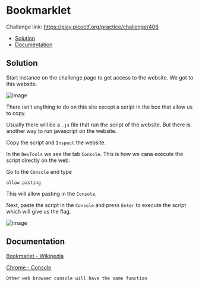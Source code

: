 # Bookmarklet
Challenge link: https://play.picoctf.org/practice/challenge/406
- [Solution](#solution)
- [Documentation](#documentation)
## Solution
Start instance on the challenge page to get access to the website. We got to this website.

![image](https://github.com/user-attachments/assets/819807ec-7123-4eae-aa9b-ff3ea7b719a8)

There isn't anything to do on this site except a script in the box that allow us to copy.

Usually there will be a `.js` file that run the script of the website. But there is another way to run javascript on the website.

Copy the script and `Inspect` the website.

In the `DevTools` we see the tab `Console`. This is how we cana execute the script directly on the web.

Go to the `Console` and type 
```
allow pasting
```
This will allow pasting in the `Console`.

Next, paste the script in the `Console` and press `Enter` to execute the script which will give us the flag.

![image](https://github.com/user-attachments/assets/13b4c296-260e-4060-9e35-0283648d61bd)

## Documentation
[Bookmarlet - Wikipedia](https://en.wikipedia.org/wiki/Bookmarklet)

[Chrome - Console](https://developer.chrome.com/docs/devtools/console?hl=vi#javascript)

`Other web browser console will have the same function`


